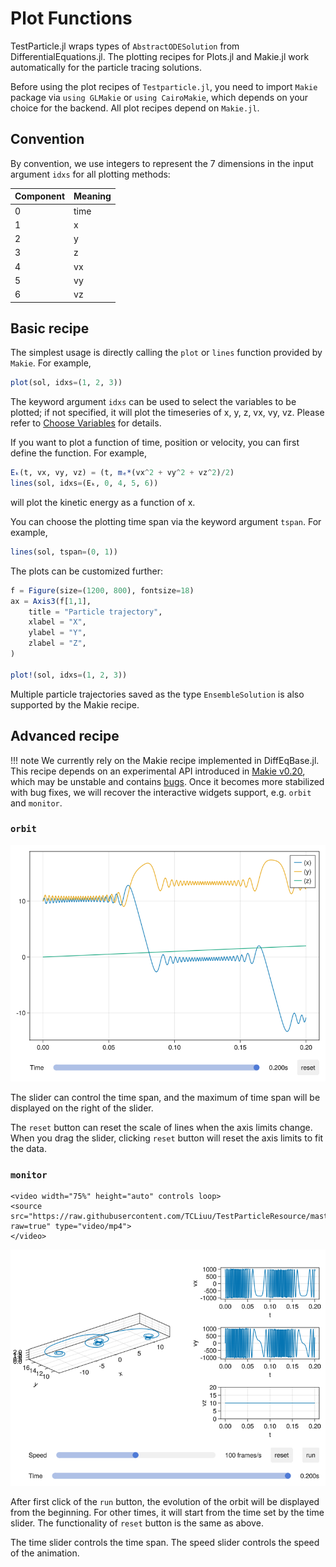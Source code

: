 # Plot Functions

TestParticle.jl wraps types of `AbstractODESolution` from DifferentialEquations.jl. The plotting recipes for Plots.jl and Makie.jl work automatically for the particle tracing solutions.

Before using the plot recipes of `Testparticle.jl`, you need to import `Makie` package via `using GLMakie` or `using CairoMakie`, which depends on your choice for the backend. All plot recipes depend on `Makie.jl`.

## Convention

By convention, we use integers to represent the 7 dimensions in the input argument `idxs` for all plotting methods:

| Component | Meaning |
|-----------|---------|
| 0         | time    |
| 1         | x       |
| 2         | y       |
| 3         | z       |
| 4         | vx      |
| 5         | vy      |
| 6         | vz      |

## Basic recipe

The simplest usage is directly calling the `plot` or `lines` function provided by `Makie`. For example,

```julia
plot(sol, idxs=(1, 2, 3))
```

The keyword argument `idxs` can be used to select the variables to be plotted; if not specified, it will plot the timeseries of x, y, z, vx, vy, vz. Please refer to [Choose Variables](https://docs.sciml.ai/DiffEqDocs/stable/basics/plot/#plot_vars) for details.

If you want to plot a function of time, position or velocity, you can first define the function. For example,

```julia
Eₖ(t, vx, vy, vz) = (t, mₑ*(vx^2 + vy^2 + vz^2)/2)
lines(sol, idxs=(Eₖ, 0, 4, 5, 6))
```

will plot the kinetic energy as a function of x.

You can choose the plotting time span via the keyword argument `tspan`. For example,

```julia
lines(sol, tspan=(0, 1))
```

The plots can be customized further:

```julia
f = Figure(size=(1200, 800), fontsize=18)
ax = Axis3(f[1,1],
    title = "Particle trajectory",
    xlabel = "X",
    ylabel = "Y",
    zlabel = "Z",
)

plot!(sol, idxs=(1, 2, 3))
```

Multiple particle trajectories saved as the type `EnsembleSolution` is also supported by the Makie recipe.

## Advanced recipe

!!! note
    We currently rely on the Makie recipe implemented in DiffEqBase.jl. This recipe depends on an experimental API introduced in [Makie v0.20](https://blog.makie.org/blogposts/v0.20/), which may be unstable and contains [bugs](https://github.com/MakieOrg/Makie.jl/issues/3623). Once it becomes more stabilized with bug fixes, we will recover the interactive widgets support, e.g. `orbit` and `monitor`.

### `orbit`

![](figures/orbit_example.png)

The slider can control the time span, and the maximum of time span will be displayed on the right of the slider.

The `reset` button can reset the scale of lines when the axis limits change. When you drag the slider, clicking `reset` button will reset the axis limits to fit the data.

### `monitor`

```@raw html
<video width="75%" height="auto" controls loop>
<source src="https://raw.githubusercontent.com/TCLiuu/TestParticleResource/master/videos/monitor.mp4?raw=true" type="video/mp4">
</video>
```

![](figures/monitor_example.png)

After first click of the `run` button, the evolution of the orbit will be displayed from the beginning. For other times, it will start from the time set by the time slider. The functionality of `reset` button is the same as above.

The time slider controls the time span. The speed slider controls the speed of the animation.
